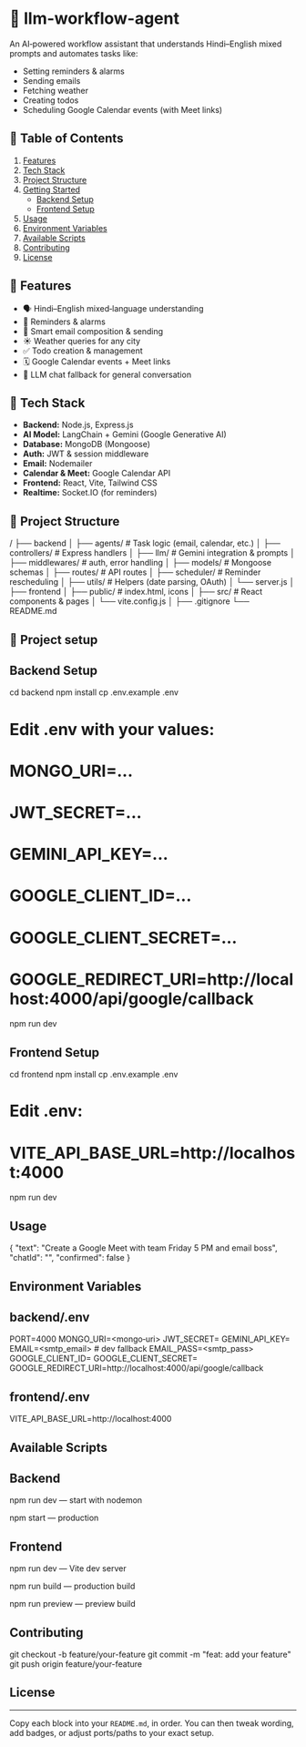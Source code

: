 
# 🔮 llm-workflow-agent

An AI‑powered workflow assistant that understands Hindi–English mixed prompts and automates tasks like:
- Setting reminders & alarms  
- Sending emails  
- Fetching weather  
- Creating todos  
- Scheduling Google Calendar events (with Meet links)


## 📖 Table of Contents

1. [Features](#-features)
2. [Tech Stack](#-tech-stack)
3. [Project Structure](#-project-structure)
4. [Getting Started](#-getting-started)
   - [Backend Setup](#backend-setup)
   - [Frontend Setup](#frontend-setup)
5. [Usage](#-usage)
6. [Environment Variables](#-environment-variables)
7. [Available Scripts](#-available-scripts)
8. [Contributing](#-contributing)
9. [License](#-license)

## 🚀 Features

- 🗣️ Hindi–English mixed‑language understanding  
- 🔔 Reminders & alarms  
- 📧 Smart email composition & sending  
- ☀️ Weather queries for any city  
- ✅ Todo creation & management  
- 🗓️ Google Calendar events + Meet links  
- 💬 LLM chat fallback for general conversation


## 🧩 Tech Stack

- **Backend:** Node.js, Express.js  
- **AI Model:** LangChain + Gemini (Google Generative AI)  
- **Database:** MongoDB (Mongoose)  
- **Auth:** JWT & session middleware  
- **Email:** Nodemailer  
- **Calendar & Meet:** Google Calendar API  
- **Frontend:** React, Vite, Tailwind CSS  
- **Realtime:** Socket.IO (for reminders)

## 📁 Project Structure

/
├── backend
│ ├── agents/ # Task logic (email, calendar, etc.)
│ ├── controllers/ # Express handlers
│ ├── llm/ # Gemini integration & prompts
│ ├── middlewares/ # auth, error handling
│ ├── models/ # Mongoose schemas
│ ├── routes/ # API routes
│ ├── scheduler/ # Reminder rescheduling
│ ├── utils/ # Helpers (date parsing, OAuth)
│ └── server.js
│
├── frontend
│ ├── public/ # index.html, icons
│ ├── src/ # React components & pages
│ └── vite.config.js
│
├── .gitignore
└── README.md

## 📁 Project setup

## Backend Setup

cd backend
npm install
cp .env.example .env
# Edit .env with your values:
# MONGO_URI=...
# JWT_SECRET=...
# GEMINI_API_KEY=...
# GOOGLE_CLIENT_ID=...
# GOOGLE_CLIENT_SECRET=...
# GOOGLE_REDIRECT_URI=http://localhost:4000/api/google/callback
npm run dev

## Frontend Setup

cd frontend
npm install
cp .env.example .env
# Edit .env:
# VITE_API_BASE_URL=http://localhost:4000
npm run dev

## Usage

{
  "text": "Create a Google Meet with team Friday 5 PM and email boss",
  "chatId": "<existingChatId>",
  "confirmed": false
}

##  Environment Variables

## backend/.env  

PORT=4000
MONGO_URI=<mongo‑uri>
JWT_SECRET=<secret>
GEMINI_API_KEY=<key>
EMAIL=<smtp_email>      # dev fallback
EMAIL_PASS=<smtp_pass>  
GOOGLE_CLIENT_ID=<id>
GOOGLE_CLIENT_SECRET=<secret>
GOOGLE_REDIRECT_URI=http://localhost:4000/api/google/callback

## frontend/.env

VITE_API_BASE_URL=http://localhost:4000

## Available Scripts

## Backend

npm run dev — start with nodemon

npm start — production

## Frontend

npm run dev — Vite dev server

npm run build — production build

npm run preview — preview build

## Contributing

git checkout -b feature/your-feature
git commit -m "feat: add your feature"
git push origin feature/your-feature

## License


---

Copy each block into your `README.md`, in order. You can then tweak wording, add badges, or adjust ports/paths to your exact setup.

